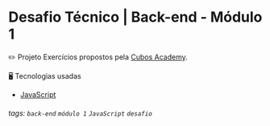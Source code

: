 # Desafio Técnico | Back-end - Módulo 1

:pencil2: Projeto
Exercícios propostos pela [Cubos Academy](https://cubos.academy/sucesso).

:desktop_computer: Tecnologias usadas
- [JavaScript](https://www.javascript.com/)

###### tags: `back-end` `módulo 1` `JavaScript` `desafio`
